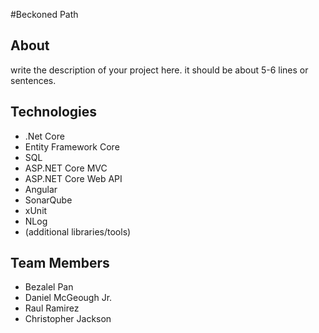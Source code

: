 #Beckoned Path

## About

write the description of your project here. it should be about 5-6 lines or sentences.

## Technologies

+ .Net Core
+ Entity Framework Core
+ SQL
+ ASP.NET Core MVC
+ ASP.NET Core Web API
+ Angular
+ SonarQube
+ xUnit
+ NLog
+ (additional libraries/tools)

## Team Members

+ Bezalel Pan
+ Daniel McGeough Jr.
+ Raul Ramirez
+ Christopher Jackson
